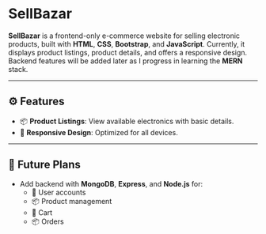 # SellBazar

**SellBazar** is a frontend-only e-commerce website for selling electronic products, built with **HTML**, **CSS**, **Bootstrap**, and **JavaScript**. Currently, it displays product listings, product details, and offers a responsive design. Backend features will be added later as I progress in learning the **MERN** stack.

---

## ⚙️ Features

- 📦 **Product Listings**: View available electronics with basic details.
- 📱 **Responsive Design**: Optimized for all devices.

---

## 🔮 Future Plans

- Add backend with **MongoDB**, **Express**, and **Node.js** for:
  - 👤 User accounts
  - 📦 Product management
  - 🛒 Cart
  - 📦 Orders
